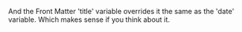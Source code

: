 And the Front Matter 'title' variable overrides it the same as the 'date' variable.
Which makes sense if you think about it.
